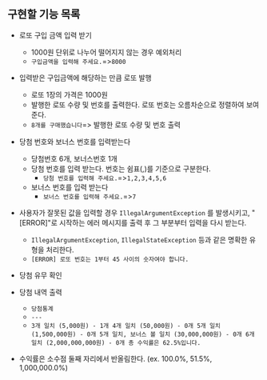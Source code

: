 ## 구현할 기능 목록

- 로또 구입 금액 입력 받기
  - 1000원 단위로 나누어 떨어지지 않는 경우 예외처리
  - `구입금액을 입력해 주세요.`=>`8000`
- 입력받은 구입금액에 해당하는 만큼 로또 발행
    - 로또 1장의 가격은 1000원
    - 발행한 로또 수량 및 번호를 출력한다. 로또 번호는 오름차순으로 정렬하여 보여준다.
    - `8개를 구매했습니다`=> 발행한 로또 수량 및 번호 출력
    
- 당첨 번호와 보너스 번호를 입력받는다
    - 당첨번호 6개, 보너스번호 1개
    - 당첨 번호를 입력 받는다. 번호는 쉼표(,)를 기준으로 구분한다.
      - `당첨 번호를 입력해 주세요.`=>`1,2,3,4,5,6`
    - 보너스 번호를 입력 받는다
      - `보너스 번호를 입력해 주세요.`=>`7`
- 사용자가 잘못된 값을 입력할 경우 `IllegalArgumentException` 를 발생시키고, "[ERROR]"로 시작하는 에러 메시지를 출력 후 그 부분부터 입력을 다시 받는다.
  - `IllegalArgumentException`, `IllegalStateException` 등과 같은 명확한 유형을 처리한다.
  - `[ERROR] 로또 번호는 1부터 45 사이의 숫자여야 합니다.`
- 당첨 유무 확인
- 당첨 내역 출력
  - `당첨통계`
  - `---`
  - `3개 일치 (5,000원) - 1개
    4개 일치 (50,000원) - 0개
    5개 일치 (1,500,000원) - 0개
    5개 일치, 보너스 볼 일치 (30,000,000원) - 0개
    6개 일치 (2,000,000,000원) - 0개
    총 수익률은 62.5%입니다.`
- 수익률은 소수점 둘째 자리에서 반올림한다. (ex. 100.0%, 51.5%, 1,000,000.0%)